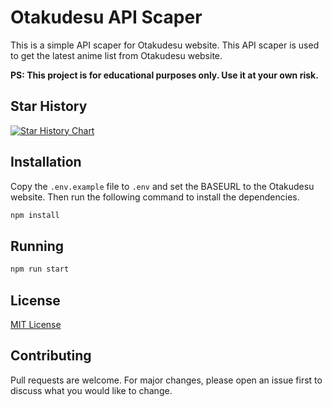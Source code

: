 # Otakudesu API Scaper

This is a simple API scaper for Otakudesu website. This API scaper is used to get the latest anime list from Otakudesu website.

<strong>PS: This project is for educational purposes only. Use it at your own risk.</strong>

## Star History

[![Star History Chart](https://api.star-history.com/svg?repos=rizkyhaksono/otakudesu-be&type=Date)](https://star-history.com/#rizkyhaksono/otakudesu-be&Date)

## Installation

Copy the `.env.example` file to `.env` and set the BASEURL to the Otakudesu website. Then run the following command to install the dependencies.

```bash
npm install
```

## Running

```bash
npm run start
```

## License

[MIT License](./LICENSE)

## Contributing

Pull requests are welcome. For major changes, please open an issue first to discuss what you would like to change.
